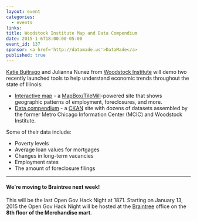 ```yaml
---
layout: event
categories: 
  - events
links:
title: Woodstock Institute Map and Data Compendium
date: 2015-1-6T18:00:00-05:00
event_id: 137
sponsor: <a href='http://datamade.us'>DataMade</a>
published: true
---
```


[Katie Buitrago](https://twitter.com/katiebuitrago) and Julianna Nunez from [Woodstock Institute](http://www.woodstockinst.org/) will demo two recently launched tools to help understand economic trends throughout the state of Illinois:

* [Interactive map](http://www.woodstockinst.org/content/woodstock-institute-interactive-map) - a [MapBox/TileMill](https://www.mapbox.com/tilemill/)-powered site that shows geographic patterns of employment, foreclosures, and more.
* [Data compendium](http://compendium.woodstockinst.org/) - a [CKAN](http://ckan.org/) site with dozens of datasets assembled by the former Metro Chicago Information Center (MCIC) and Woodstock Institute. 

Some of their data include: 

* Poverty levels
* Average loan values for mortgages
* Changes in long-term vacancies
* Employment rates
* The amount of foreclosure filings

---

#### We're moving to Braintree next week!

This will be the last Open Gov Hack Night at 1871. Starting on January 13, 2015 the Open Gov Hack Night will be hosted at the [Braintree](https://www.braintreepayments.com/) office on the **8th floor of the Merchandise mart**.
